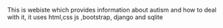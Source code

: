 This is webiste which provides information about autism and how to deal with it, it uses html,css js ,bootstrap, django and sqlite 
